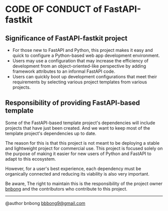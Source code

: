 # CODE OF CONDUCT of FastAPI-fastkit

## Significance of FastAPI-fastkit project

- For those new to FastAPI and Python, this project makes it easy and quick to configure a Python-based web app development environment.
- Users may use a configuration that may increase the efficiency of development from an object-oriented-like perspective by adding framework attributes to an informal FastAPI code.
- Users can quickly boot up development configurations that meet their requirements by selecting various project templates from various projects.

## Responsibility of providing FastAPI-based template

Some of the FastAPI-based template project's dependencies will include projects that have just been created. 
And we want to keep most of the template project's dependencies up to date.

The reason for this is that this project is not meant to be deploying a stable and lightweight project for commercial use. 
This project is focused solely on the purpose of making it easier for new users of Python and FastAPI to adapt to this ecosystem.

However, for a user's best experience, each dependency must be organically connected and reducing its viability is also very important.

Be aware, The right to maintain this is the responsibility of the project owner [bnbong](mailto:bbbong9@gmail.com) and the contributors who contribute to this project. 


---
@author bnbong bbbong9@gmail.com